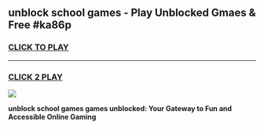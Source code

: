 
## unblock school games - Play Unblocked Gmaes & Free #ka86p
<h3>
<a href="https://news.freeplayer.one?title=unblock_school_games&ref=03M">CLICK TO PLAY</a></h3>
<hr>

<h3>
<a href="https://news.freeplayer.one?title=unblock_school_games&ref=03M">CLICK 2 PLAY</a>
  
</h3>

<a href="https://news.freeplayer.one?title=unblock_school_games&ref=03M"><img src="https://clearcache.store/games.png"></a>


**unblock school games games unblocked: Your Gateway to Fun and Accessible Online Gaming**
